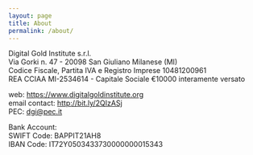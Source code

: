 ```yaml
---
layout: page
title: About
permalink: /about/
---
```


Digital Gold Institute s.r.l.  
Via Gorki n. 47 - 20098 San Giuliano Milanese (MI)  
Codice Fiscale, Partita IVA e Registro Imprese 10481200961  
REA CCIAA MI-2534614 - Capitale Sociale €10000 interamente versato

web: <https://www.digitalgoldinstitute.org>  
email contact: <http://bit.ly/2QIzASj>  
PEC: [dgi@pec.it](mailto:dgi@pec.it)

Bank Account:  
SWIFT Code: BAPPIT21AH8  
IBAN Code: IT72Y0503433730000000015343
